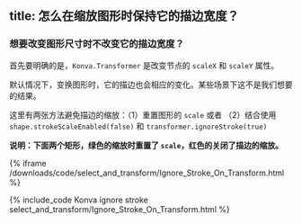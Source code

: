 title: 怎么在缩放图形时保持它的描边宽度？
---

### 想要改变图形尺寸时不改变它的描边宽度？

首先要明确的是，`Konva.Transformer` 是改变节点的 `scaleX` 和 `scaleY` 属性。

默认情况下，变换图形时，它的描边也会相应的变化。某些场景下这不是我们想要的结果。

这里有两张方法避免描边的缩放：（1）重置图形的 `scale` 或者 （2）结合使用 `shape.strokeScaleEnabled(false)` 和 `transformer.ignoreStroke(true)`

**说明：下面两个矩形，绿色的缩放时重置了 `scale`，红色的关闭了描边的缩放。**

{% iframe /downloads/code/select_and_transform/Ignore_Stroke_On_Transform.html %}

{% include_code Konva ignore stroke  select_and_transform/Ignore_Stroke_On_Transform.html %}